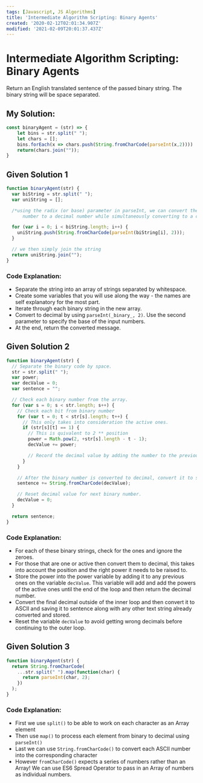 ```yaml
---
tags: [Javascript, JS Algorithms]
title: 'Intermediate Algorithm Scripting: Binary Agents'
created: '2020-02-12T02:01:34.907Z'
modified: '2021-02-09T20:01:37.437Z'
---
```


Intermediate Algorithm Scripting: Binary Agents
===============================================
Return an English translated sentence of the passed binary string. The binary string will be space separated.

My Solution:
------------
``` javascript
const binaryAgent = (str) => {
    let bins = str.split(" ");
    let chars = [];
    bins.forEach(x => chars.push(String.fromCharCode(parseInt(x,2))))
    return(chars.join(""));
}
```

Given Solution 1
----------------
``` javascript
function binaryAgent(str) {
  var biString = str.split(" ");
  var uniString = [];

  /*using the radix (or base) parameter in parseInt, we can convert the binary
      number to a decimal number while simultaneously converting to a char*/

  for (var i = 0; i < biString.length; i++) {
    uniString.push(String.fromCharCode(parseInt(biString[i], 2)));
  }

  // we then simply join the string
  return uniString.join("");
}
```

### Code Explanation:
* Separate the string into an array of strings separated by whitespace.
* Create some variables that you will use along the way - the names are self explanatory for the most part.
* Iterate through each binary string in the new array.
* Convert to decimal by using ```parseInt(_binary_, 2)```. Use the second parameter to specify the base of the input numbers.
* At the end, return the converted message.

Given Solution 2
----------------
``` javascript
function binaryAgent(str) {
  // Separate the binary code by space.
  str = str.split(" ");
  var power;
  var decValue = 0;
  var sentence = "";

  // Check each binary number from the array.
  for (var s = 0; s < str.length; s++) {
    // Check each bit from binary number
    for (var t = 0; t < str[s].length; t++) {
      // This only takes into consideration the active ones.
      if (str[s][t] == 1) {
        // This is quivalent to 2 ** position
        power = Math.pow(2, +str[s].length - t - 1);
        decValue += power;

        // Record the decimal value by adding the number to the previous one.
      }
    }

    // After the binary number is converted to decimal, convert it to string and store
    sentence += String.fromCharCode(decValue);

    // Reset decimal value for next binary number.
    decValue = 0;
  }

  return sentence;
}
```

### Code Explanation:
* For each of these binary strings, check for the ones and ignore the zeroes.
* For those that are one or active then convert them to decimal, this takes into account the position and the right power it needs to be raised to.
* Store the power into the power variable by adding it to any previous ones on the variable ```decValue```. This variable will add and add the powers of the active ones until the end of the loop and then return the decimal number.
* Convert the final decimal outside of the inner loop and then convert it to ASCII and saving it to sentence along with any other text string already converted and stored.
* Reset the variable ```decValue``` to avoid getting wrong decimals before continuing to the outer loop.

Given Solution 3
----------------
``` javascript
function binaryAgent(str) {
  return String.fromCharCode(
    ...str.split(" ").map(function(char) {
      return parseInt(char, 2);
    })
  );
}
```

### Code Explanation:
* First we use ```split()``` to be able to work on each character as an Array element
* Then use ```map()``` to process each element from binary to decimal using ```parseInt()```
* Last we can use ```String.fromCharCode()``` to convert each ASCII number into the corresponding character
* However ```fromCharCode()``` expects a series of numbers rather than an Array! We can use ES6 Spread Operator to pass in an Array of numbers as individual numbers.

   



